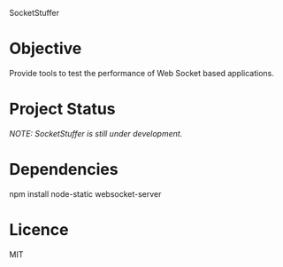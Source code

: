 SocketStuffer

# Objective #

Provide tools to test the performance of Web Socket based applications.

# Project Status #

*NOTE: SocketStuffer is still under development.*

# Dependencies #

npm install node-static websocket-server

# Licence #
MIT

